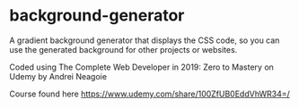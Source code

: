 # background-generator

A gradient background generator that displays the CSS code, so you can use the generated background for other projects or websites.

Coded using The Complete Web Developer in 2019: Zero to Mastery on Udemy by Andrei Neagoie 

Course found here https://www.udemy.com/share/100ZfUB0EddVhWR34=/
